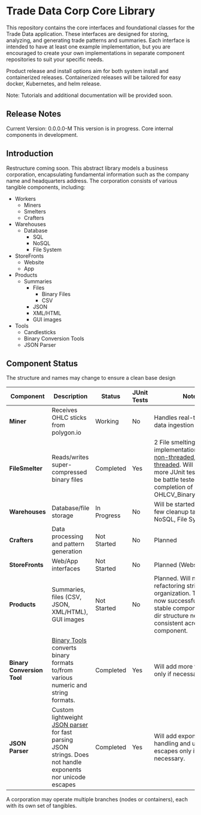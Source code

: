 # Trade Data Corp Core Library

This repository contains the core interfaces and foundational classes for the Trade Data application. These interfaces are designed for storing, analyzing, and generating trade patterns and summaries. Each interface is intended to have at least one example implementation, but you are encouraged to create your own implementations in separate component repositories to suit your specific needs.

Product release and install options aim for both system install and containerized releases. Containerized releases will be tailored for easy docker, Kubernetes, and helm release.

Note: Tutorials and additional documentation will be provided soon.

## Release Notes

Current Version: 0.0.0.0-M
This version is in progress. Core internal components in development.

## Introduction

Restructure coming soon.
This abstract library models a business corporation, encapsulating fundamental information such as the company name and headquarters address. The corporation consists of various tangible components, including:
- Workers
  - Miners
  - Smelters
  - Crafters
- Warehouses
  - Database
	- SQL
	- NoSQL
	- File System
- StoreFronts
  - Website
  - App
- Products
  - Summaries
    - Files
      - Binary Files
      - CSV
    - JSON
    - XML/HTML
    - GUI images
- Tools
  - Candlesticks
  - Binary Conversion Tools
  - JSON Parser

## Component Status
The structure and names may change to ensure a clean base design

| Component | Description | Status | JUnit Tests | Notes |
|-|-|-|-|-|
| **Miner** | Receives OHLC sticks from polygon.io | Working | No | Handles real-time stick data ingestion |
| **FileSmelter** | Reads/writes super-compressed binary files | Completed | Yes | 2 File smelting implementations. Slow [non-threaded](src/smelter/filesmelter/OriginalSmallFileSmelter.java), faster [threaded](src/smelter/filesmelter/OriginalFileSmelter.java). Will need a few more JUnit tests. Will truly be battle tested upon completion of OHLCV_BinaryWarehouse. |
| **Warehouses** | Database/file storage | In Progress | No | Will be started next after a few cleanup tasks (SQL, NoSQL, File System). |
| **Crafters** | Data processing and pattern generation | Not Started | No | Planned |
| **StoreFronts** | Web/App interfaces | Not Started | No | Planned (Website, App) |
| **Products** | Summaries, files (CSV, JSON, XML/HTML), GUI images | Not Started | No | Planned. Will need minor refactoring strictly for organization. There are now successful and stable components, the dir structure needs to be consistent across each component. |
| **Binary Conversion Tool** | [Binary Tools](src/tools/binarytools/BinaryTools.java) converts binary formats to/from various numeric and string formats. | Completed | Yes | Will add more features only if necessary. |
| **JSON Parser** | Custom lightweight [JSON parser](src/tools/jsonparser/JSON_Parser.java) for fast parsing JSON strings. Does not handle exponents nor unicode escapes | Completed | Yes | Will add exponent handling and unicode escapes only if necessary. |

A corporation may operate multiple branches (nodes or containers), each with its own set of tangibles.
